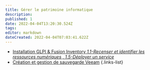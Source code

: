 ```yaml
---
title: Gérer le patrimoine informatique
description: 
published: 1
date: 2022-04-04T13:20:30.524Z
tags: 
editor: markdown
dateCreated: 2022-04-04T07:03:41.622Z
---
```


- [Installation GLPI & Fusion Inventory *1.1-Recenser et identifier les ressources numériques ,
1.5-Déployer un service*](/Realisationformation/GestionPatrimoine/GLPI) 
- [Création et gestion de sauvegarde Veeam](/Realisationformation/GestionPatrimoine/Veeam)
{.links-list}